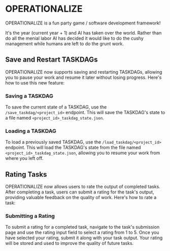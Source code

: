 # OPERATIONALIZE

OPERATIONALIZE is a fun party game / software development framework!

It's the year (current year + 1) and AI has taken over the world. Rather than do all the
menial labor AI has decided it would like to do the cushy management while humans are
left to do the grunt work.

## Save and Restart TASKDAGs

OPERATIONALIZE now supports saving and restarting TASKDAGs, allowing you to pause your work and resume it later without losing progress. Here's how to use this new feature:

### Saving a TASKDAG

To save the current state of a TASKDAG, use the `/save_taskdag/<project_id>` endpoint. This will save the TASKDAG's state to a file named `<project_id>_taskdag_state.json`.

### Loading a TASKDAG

To load a previously saved TASKDAG, use the `/load_taskdag/<project_id>` endpoint. This will load the TASKDAG's state from the file named `<project_id>_taskdag_state.json`, allowing you to resume your work from where you left off.

## Rating Tasks

OPERATIONALIZE now allows users to rate the output of completed tasks. After completing a task, users can submit a rating for the task's output, providing valuable feedback on the quality of work. Here's how to rate a task:

### Submitting a Rating

To submit a rating for a completed task, navigate to the task's submission page and use the rating input field to select a rating from 1 to 5. Once you have selected your rating, submit it along with your task output. Your rating will be stored and used to improve the quality of future tasks.
